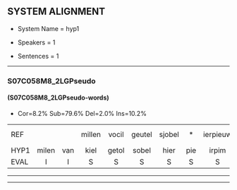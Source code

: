 
## SYSTEM ALIGNMENT

- System Name = hyp1

- Speakers = 1

- Sentences = 1

---

### S07C058M8_2LGPseudo

#### (S07C058M8_2LGPseudo-words)

- Cor=8.2%	Sub=79.6%	Del=2.0%	Ins=10.2%

|  |  |  |  |  |  |  |  |  |  |  |  |  |  |  |  |  |  |  |  |  |  |  |  |  |  |  |  |  |  |  |  |  |  |  |  |  |  |  |  |  |  |  |  |  |  |  |  |  |  |
|:--- |:---:|:---:|:---:|:---:|:---:|:---:|:---:|:---:|:---:|:---:|:---:|:---:|:---:|:---:|:---:|:---:|:---:|:---:|:---:|:---:|:---:|:---:|:---:|:---:|:---:|:---:|:---:|:---:|:---:|:---:|:---:|:---:|:---:|:---:|:---:|:---:|:---:|:---:|:---:|:---:|:---:|:---:|:---:|:---:|:---:|:---:|:---:|:---:|:---:|
| REF |  |  | millen | vocil | geutel | sjobel | * | ierpieuw | walaan | erke | haweel | saarweng | gevicht | eemde | bepoud | * | * | orstalk | veten*(vetten) | gefouw |  |  | vurpaand | * | nizung | fiewon | kneurem | vawaai | strellen | zwieten | foetbans | oonste | muider | grijnken | schielstaug | prilsood | vloender | milste | veurder | kloeien | ulen | orponk | schodig | ijpo | menuur |  | spreikje | hiffreeuw | wooien*(wonen) |
| HYP1 | milen | van | kiel | getol | sobel | hier | pie | irpim | walan | erke |  | houweel | sawen | vevicht | inde | pepot | orstal | orstalk | vetten | gefouw | vuurpan | pant | nie | un | fion | cneren | va | teellen | swieten | voetbans | onste | mulder | greim | kensista | prechs | tot | muder | miolste | vulde | loeien | uen | oorbonk | godi | epo | menuur | sprek | ja | hiereel | wonen |
| EVAL | I | I | S | S | S | S | S | S | S |  | D | S | S | S | S | S | S |  | S |  | I | I | S | S | S | S | S | S | S | S | S | S | S | S | S | S | S | S | S | S | S | S | S | S |  | I | S | S | S |
---

---
